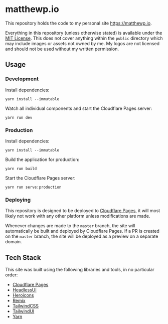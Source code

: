 # matthewp.io

This repository holds the code to my personal site <https://matthewp.io>.

Everything in this repository (unless otherwise stated) is available under the [MIT License](LICENSE).
This does not cover anything within the `public` directory which may include images or assets not
owned by me. My logos are not licensed and should not be used without my written permission.

## Usage

### Development

Install dependencies:

```shell
yarn install --immutable
```

Watch all individual components and start the Cloudflare Pages server:

```shell
yarn run dev
```

### Production

Install dependencies:

```shell
yarn install --immutable
```

Build the application for production:

```shell
yarn run build
```

Start the Cloudflare Pages server:

```shell
yarn run serve:production
```

### Deploying

This repository is designed to be deployed to [Cloudflare Pages](https://pages.cloudflare.com),
it will most likely not work with any other platform unless modifications are made.

Whenever changes are made to the `master` branch, the site will automatically be built and
deployed by Cloudflare Pages. If a PR is created on the `master` branch, the site will be
deployed as a preview on a separate domain.

## Tech Stack

This site was built using the following libraries and tools, in no particular order:

- [Cloudflare Pages](https://pages.cloudflare.com)
- [HeadlessUI](https://headlessui.dev)
- [Heroicons](https://heroicons.com)
- [Remix](https://remix.run)
- [TailwindCSS](https://tailwindcss.com)
- [TailwindUI](https://tailwindui.com)
- [Yarn](https://yarnpkg.com)

